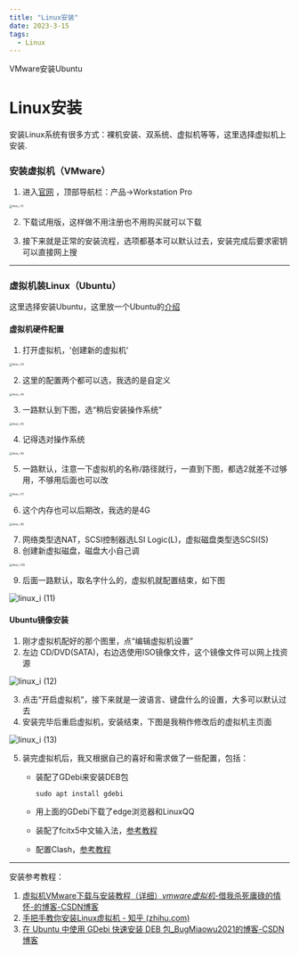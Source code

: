 ```yaml
---
title: "Linux安装"
date: 2023-3-15
tags:
  - Linux
---
```


VMware安装Ubuntu

# Linux安装

安装Linux系统有很多方式：裸机安装、双系统、虚拟机等等，这里选择虚拟机上安装.

### 安装虚拟机（VMware）

1. 进入[官网](https://www.vmware.com/cn.html) ，顶部导航栏：产品→Workstation Pro

<img src="https://raw.githubusercontent.com/Akejyo/imageForBlog/master/img/linux_i%20(1).png" alt="linux_i (1)" style="zoom:33%;" />

2. 下载试用版，这样做不用注册也不用购买就可以下载

3. 接下来就是正常的安装流程，选项都基本可以默认过去，安装完成后要求密钥可以直接网上搜

***

### 虚拟机装Linux（Ubuntu）

这里选择安装Ubuntu，这里放一个Ubuntu的[介绍](https://zhuanlan.zhihu.com/p/448301409)

#### 虚拟机硬件配置

1. 打开虚拟机，'创建新的虚拟机'

<img src="https://raw.githubusercontent.com/Akejyo/imageForBlog/master/img/linux_i%20(3).png" alt="linux_i (3)" style="zoom:33%;" />

2. 这里的配置两个都可以选，我选的是自定义

<img src="https://raw.githubusercontent.com/Akejyo/imageForBlog/master/img/linux_i%20(4).png" alt="linux_i (4)" style="zoom:33%;" />

3. 一路默认到下图，选“稍后安装操作系统”

<img src="https://raw.githubusercontent.com/Akejyo/imageForBlog/master/img/linux_i%20(5).png" alt="linux_i (5)" style="zoom:33%;" />

4. 记得选对操作系统

<img src="https://raw.githubusercontent.com/Akejyo/imageForBlog/master/img/linux_i%20(6).png" alt="linux_i (6)" style="zoom:33%;" />

5. 一路默认，注意一下虚拟机的名称/路径就行，一直到下图，都选2就差不过够用，不够用后面也可以改

<img src="https://raw.githubusercontent.com/Akejyo/imageForBlog/master/img/linux_i%20(7).png" alt="linux_i (7)" style="zoom:33%;" />

6. 这个内存也可以后期改，我选的是4G

<img src="https://raw.githubusercontent.com/Akejyo/imageForBlog/master/img/linux_i%20(8).png" alt="linux_i (8)" style="zoom:33%;" />

7. 网络类型选NAT，SCSI控制器选LSI Logic(L)，虚拟磁盘类型选SCSI(S)
8. 创建新虚拟磁盘，磁盘大小自己调

<img src="https://raw.githubusercontent.com/Akejyo/imageForBlog/master/img/linux_i%20(10).png" alt="linux_i (10)" style="zoom:33%;" />

9. 后面一路默认，取名字什么的，虚拟机就配置结束，如下图

![linux_i (11)](https://raw.githubusercontent.com/Akejyo/imageForBlog/master/img/linux_i%20(11).png)

#### Ubuntu镜像安装

1. 刚才虚拟机配好的那个图里，点“编辑虚拟机设置”
2. 左边 CD/DVD(SATA)，右边选使用ISO镜像文件，这个镜像文件可以网上找资源

![linux_i (12)](https://raw.githubusercontent.com/Akejyo/imageForBlog/master/img/linux_i%20(12).png)

3. 点击“开启虚拟机”，接下来就是一波语言、键盘什么的设置，大多可以默认过去
4. 安装完毕后重启虚拟机，安装结束，下图是我稍作修改后的虚拟机主页面

![linux_i (13)](https://raw.githubusercontent.com/Akejyo/imageForBlog/master/img/linux_i%20(13).png)

5. 装完虚拟机后，我又根据自己的喜好和需求做了一些配置，包括：

   * 装配了GDebi来安装DEB包

     `sudo apt install gdebi`

   * 用上面的GDebi下载了edge浏览器和LinuxQQ

   * 装配了fcitx5中文输入法，[参考教程](https://zhuanlan.zhihu.com/p/529892064) 

   * 配置Clash，[参考教程](https://www.jianshu.com/p/365bbb5d5c85) 

***

安装参考教程：

1.  [ 虚拟机VMware下载与安装教程（详细）_vmware虚拟机_-借我杀死庸碌的情怀-的博客-CSDN博客](https://blog.csdn.net/weixin_45912291/article/details/108894737) 
2.  [手把手教你安装Linux虚拟机 - 知乎 (zhihu.com)](https://zhuanlan.zhihu.com/p/41940739) 
3.  [在 Ubuntu 中使用 GDebi 快速安装 DEB 包_BugMiaowu2021的博客-CSDN博客](https://blog.csdn.net/m0_46278037/article/details/120341479) 